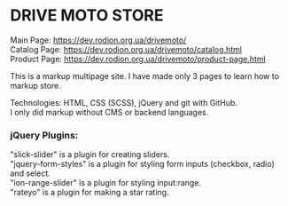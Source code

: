 # DRIVE MOTO STORE

Main Page: https://dev.rodion.org.ua/drivemoto/<br />
Catalog Page: https://dev.rodion.org.ua/drivemoto/catalog.html<br />
Product Page: https://dev.rodion.org.ua/drivemoto/product-page.html<br />

This is a markup multipage site. I have made only 3 pages to learn how to markup store. 

Technologies: HTML, CSS (SCSS), jQuery and git with GitHub. <br />
I only did markup without CMS or backend languages. <br />

### jQuery Plugins:
"slick-slider" is a plugin for creating sliders. <br />
"jquery-form-styles" is a plugin for styling form inputs (checkbox, radio) and select. <br />
"ion-range-slider" is a plugin for styling input:range. <br />
"rateyo" is a plugin for making a star rating. <br />
